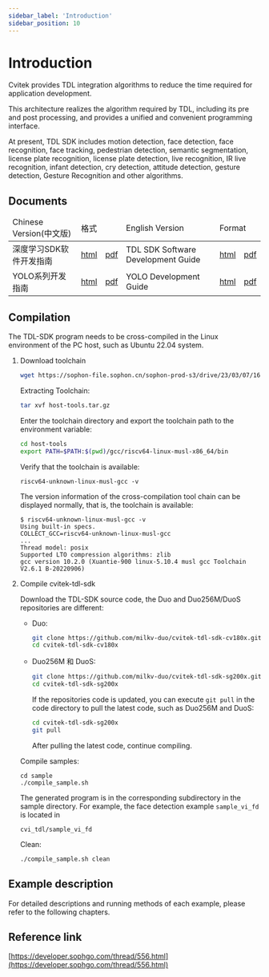 ```yaml
---
sidebar_label: 'Introduction'
sidebar_position: 10
---
```


# Introduction

Cvitek provides TDL integration algorithms to reduce the time required for application development.

This architecture realizes the algorithm required by TDL, including its pre and post processing, and provides a unified and convenient programming interface.

At present, TDL SDK includes motion detection, face detection, face recognition, face tracking, pedestrian detection, semantic segmentation, license plate recognition, license plate detection, live recognition, IR live recognition, infant detection, cry detection, attitude detection, gesture detection, Gesture Recognition and other algorithms.

## Documents

<table>
<thead>
  <tr>
    <td>Chinese Version(中文版)</td>
    <td colspan="2">格式</td>
    <td>English Version</td>
    <td colspan="2">Format</td>
  </tr>
</thead>
<tbody>
	<tr>
    <td>深度学习SDK软件开发指南</td>
    <td><a href="http://doc.sophgo.com/cvitek-develop-docs/master/docs_latest_release/CV180x_CV181x/zh/01.software/TPU/TDL_SDK_Software_Development_Guide/build/html/index.html">html</a></td>
    <td><a href="https://doc.sophgo.com/cvitek-develop-docs/master/docs_latest_release/CV180x_CV181x/zh/01.software/TPU/TDL_SDK_Software_Development_Guide/build/TDLSDKSoftwareDevelopmentGuide_zh.pdf">pdf</a></td>
    <td>TDL SDK Software Development Guide</td>
    <td><a href="http://doc.sophgo.com/cvitek-develop-docs/master/docs_latest_release/CV180x_CV181x/en/01.software/TPU/TDL_SDK_Software_Development_Guide/build/html/index.html">html</a></td>
    <td><a href="http://doc.sophgo.com/cvitek-develop-docs/master/docs_latest_release/CV180x_CV181x/en/01.software/TPU/TDL_SDK_Software_Development_Guide/build/TDLSDKSoftwareDevelopmentGuide_en.pdf">pdf</a></td>
  </tr>
  <tr>
    <td>YOLO系列开发指南</td>
    <td><a href="http://doc.sophgo.com/cvitek-develop-docs/master/docs_latest_release/CV180x_CV181x/zh/01.software/TPU/YOLO_Development_Guide/build/html/index.html">html</a></td>
    <td><a href="http://doc.sophgo.com/cvitek-develop-docs/master/docs_latest_release/CV180x_CV181x/zh/01.software/TPU/YOLO_Development_Guide/build/YOLODevelopmentGuide_zh.pdf">pdf</a></td>
    <td>YOLO Development Guide</td>
    <td><a href="http://doc.sophgo.com/cvitek-develop-docs/master/docs_latest_release/CV180x_CV181x/en/01.software/TPU/YOLO_Development_Guide/build/html/index.html">html</a></td>
    <td><a href="http://doc.sophgo.com/cvitek-develop-docs/master/docs_latest_release/CV180x_CV181x/en/01.software/TPU/YOLO_Development_Guide/build/YOLODevelopmentGuide_en.pdf">pdf</a></td>
  </tr>
</tbody>
</table>

## Compilation

The TDL-SDK program needs to be cross-compiled in the Linux environment of the PC host, such as Ubuntu 22.04 system.

1. Download toolchain

   ```bash
   wget https://sophon-file.sophon.cn/sophon-prod-s3/drive/23/03/07/16/host-tools.tar.gz
   ```

   Extracting Toolchain:
   ```bash
   tar xvf host-tools.tar.gz
   ```

   Enter the toolchain directory and export the toolchain path to the environment variable:
   ```bash
   cd host-tools
   export PATH=$PATH:$(pwd)/gcc/riscv64-linux-musl-x86_64/bin
   ```

   Verify that the toolchain is available:
   ```
   riscv64-unknown-linux-musl-gcc -v
   ```
   The version information of the cross-compilation tool chain can be displayed normally, that is, the toolchain is available:
   ```
   $ riscv64-unknown-linux-musl-gcc -v
   Using built-in specs.
   COLLECT_GCC=riscv64-unknown-linux-musl-gcc
   ...
   Thread model: posix
   Supported LTO compression algorithms: zlib
   gcc version 10.2.0 (Xuantie-900 linux-5.10.4 musl gcc Toolchain V2.6.1 B-20220906)
   ```

2. Compile cvitek-tdl-sdk

   Download the TDL-SDK source code, the Duo and Duo256M/DuoS repositories are different:

   - Duo:
     ```bash
     git clone https://github.com/milkv-duo/cvitek-tdl-sdk-cv180x.git
     cd cvitek-tdl-sdk-cv180x
     ```

   - Duo256M 和 DuoS:
     ```bash
     git clone https://github.com/milkv-duo/cvitek-tdl-sdk-sg200x.git
     cd cvitek-tdl-sdk-sg200x
     ```

     If the repositories code is updated, you can execute `git pull` in the code directory to pull the latest code, such as Duo256M and DuoS:
     ```bash
     cd cvitek-tdl-sdk-sg200x
     git pull
     ```
     After pulling the latest code, continue compiling.

   Compile samples:
   ```
   cd sample
   ./compile_sample.sh
   ```

   The generated program is in the corresponding subdirectory in the sample directory. For example, the face detection example `sample_vi_fd` is located in
   ```
   cvi_tdl/sample_vi_fd
   ```

   Clean:
   ```bash
   ./compile_sample.sh clean
   ```

## Example description

For detailed descriptions and running methods of each example, please refer to the following chapters.

## Reference link

[https://developer.sophgo.com/thread/556.html](https://developer.sophgo.com/thread/556.html)
